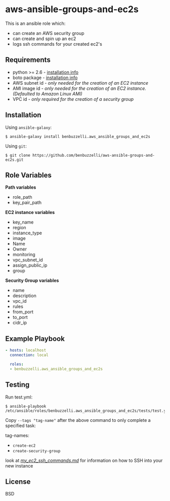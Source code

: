 # aws-ansible-groups-and-ec2s
This is an ansible role which:
* can create an AWS security group
* can create and spin up an ec2
* logs ssh commands for your created ec2's

Requirements
------------

* python >= 2.6 - [installation info](https://realpython.com/installing-python/)
* boto package - [installation info](https://pypi.org/project/boto/)
* AWS subnet id - *only needed for the creation of an EC2 instance*
* AMI image id - *only needed for the creation of an EC2 instance. (Defaulted to Amazon Linux AMI)* 
* VPC id - *only required for the creation of a security group*
  
Installation
------------

Using `ansible-galaxy`:
```
$ ansible-galaxy install benbuzzelli.aws_ansible_groups_and_ec2s
```

Using `git`:
```
$ git clone https://github.com/benbuzzelli/aws-ansible-groups-and-ec2s.git
```

Role Variables
--------------

**Path variables**
* role_path
* key_pair_path

**EC2 instance variables**
* key_name
* region
* instance_type
* image
* Name
* Owner
* monitoring
* vpc_subnet_id
* assign_public_ip
* group

**Security Group variables**
* name
* description
* vpc_id
* rules
* from_port
* to_port
* cidr_ip

Example Playbook
----------------

```yml
- hosts: localhost
  connection: local

  roles:
  - benbuzzelli.aws_ansible_groups_and_ec2s
```

Testing
-------

Run test.yml:
```
$ ansible-playbook /etc/ansible/roles/benbuzzelli.aws_ansible_groups_and_ec2s/tests/test.yml
```

Copy `--tags "tag-name"` after the above command to only complete a specified task:

tag-names:
* `create-ec2`
* `create-security-group`


look at *[my_ec2_ssh_commands.md](https://github.com/benbuzzelli/aws-ansible-groups-and-ec2s/blob/master/files/my_ec2_ssh_commands.md)* for information on how to SSH into your new instance

License
-------

BSD
